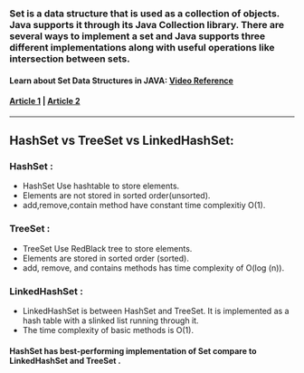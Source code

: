 ### Set is a data structure that is used as a collection of objects. Java supports it through its Java Collection library. There are several ways to implement a set and Java supports three different implementations along with useful operations like intersection between sets.


#### Learn about Set Data Structures in JAVA: [Video Reference](https://youtu.be/rS4VWfPUArY)
#### [Article 1](https://www.geeksforgeeks.org/set-in-java/) | [Article 2](https://iq.opengenus.org/set-in-java/)

<hr>

## HashSet vs TreeSet vs LinkedHashSet:
### HashSet :
- HashSet Use hashtable to store elements.
- Elements are not stored in sorted order(unsorted).
- add,remove,contain method have constant time complexitiy O(1).

### TreeSet :
- TreeSet Use RedBlack tree to store elements.
- Elements are stored in sorted order (sorted).
- add, remove, and contains methods has time complexity of O(log (n)).
### LinkedHashSet :
- LinkedHashSet is between HashSet and TreeSet. It is implemented as a hash table with a slinked list running through it.
- The time complexity of basic methods is O(1).

#### HashSet has best-performing implementation of Set compare to LinkedHashSet and TreeSet .
